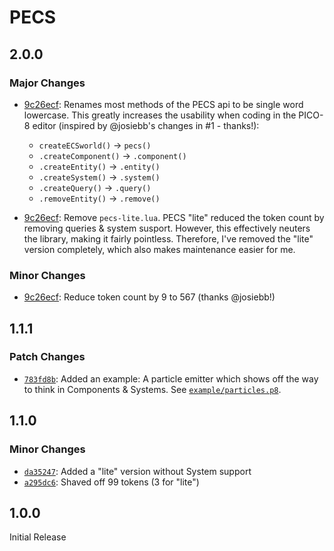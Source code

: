 # PECS

## 2.0.0

### Major Changes

- [9c26ecf](https://github.com/jesstelford/pecs/commit/9c26ecf): Renames most methods of the PECS api to be single word lowercase. This greatly increases the usability when coding in the PICO-8 editor (inspired by @josiebb's changes in #1 - thanks!):

  - `createECSworld()` -> `pecs()`
  - `.createComponent()` -> `.component()`
  - `.createEntity()` -> `.entity()`
  - `.createSystem()` -> `.system()`
  - `.createQuery()` -> `.query()`
  - `.removeEntity()` -> `.remove()`

- [9c26ecf](https://github.com/jesstelford/pecs/commit/9c26ecf): Remove `pecs-lite.lua`. PECS "lite" reduced the token count by removing queries & system susport. However, this effectively neuters the library, making it fairly pointless. Therefore, I've removed the "lite" version completely, which also makes maintenance easier for me.

### Minor Changes

- [9c26ecf](https://github.com/jesstelford/pecs/commit/9c26ecf): Reduce token count by 9 to 567 (thanks @josiebb!)

## 1.1.1

### Patch Changes

- [`783fd8b`](https://github.com/jesstelford/pecs/commit/783fd8b): Added an
  example: A particle emitter which shows off the way to think in Components &
  Systems. See [`example/particles.p8`](./example/particles.p8).

## 1.1.0

### Minor Changes

- [`da35247`](https://github.com/jesstelford/pecs/commit/da35247): Added a
  "lite" version without System support
- [`a295dc6`](https://github.com/jesstelford/pecs/commit/a295dc6): Shaved off 99
  tokens (3 for "lite")

## 1.0.0

Initial Release
